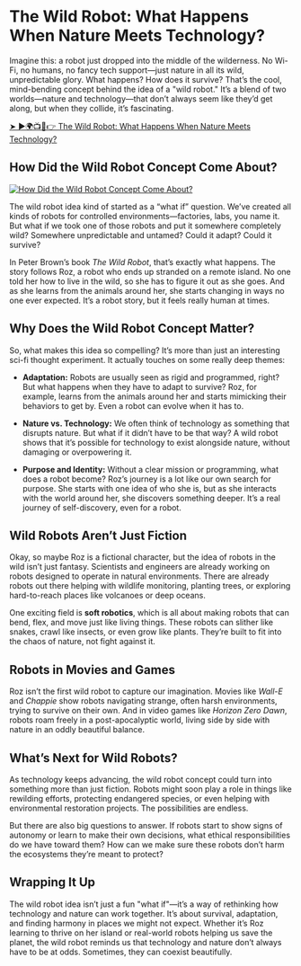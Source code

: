 # The Wild Robot: What Happens When Nature Meets Technology?

Imagine this: a robot just dropped into the middle of the wilderness. No Wi-Fi, no humans, no fancy tech support—just nature in all its wild, unpredictable glory. What happens? How does it survive? That’s the cool, mind-bending concept behind the idea of a "wild robot." It’s a blend of two worlds—nature and technology—that don’t always seem like they’d get along, but when they collide, it’s fascinating.

[➤ ►🌍📺📱👉 The Wild Robot: What Happens When Nature Meets Technology?](https://raihaamedia.blogspot.com/2025/01/topvidzonlne.html)

## How Did the Wild Robot Concept Come About?

[![How Did the Wild Robot Concept Come About?](https://github.com/user-attachments/assets/e5c8f12f-42b9-40d1-b953-5030e8d0fc6d)](https://raihaamedia.blogspot.com/2025/01/topvidzonlne.html)

The wild robot idea kind of started as a “what if” question. We’ve created all kinds of robots for controlled environments—factories, labs, you name it. But what if we took one of those robots and put it somewhere completely wild? Somewhere unpredictable and untamed? Could it adapt? Could it survive?

In Peter Brown’s book *The Wild Robot*, that’s exactly what happens. The story follows Roz, a robot who ends up stranded on a remote island. No one told her how to live in the wild, so she has to figure it out as she goes. And as she learns from the animals around her, she starts changing in ways no one ever expected. It’s a robot story, but it feels really human at times.

## Why Does the Wild Robot Concept Matter?

So, what makes this idea so compelling? It’s more than just an interesting sci-fi thought experiment. It actually touches on some really deep themes:

- **Adaptation:** Robots are usually seen as rigid and programmed, right? But what happens when they have to adapt to survive? Roz, for example, learns from the animals around her and starts mimicking their behaviors to get by. Even a robot can evolve when it has to.

- **Nature vs. Technology:** We often think of technology as something that disrupts nature. But what if it didn’t have to be that way? A wild robot shows that it’s possible for technology to exist alongside nature, without damaging or overpowering it.

- **Purpose and Identity:** Without a clear mission or programming, what does a robot become? Roz’s journey is a lot like our own search for purpose. She starts with one idea of who she is, but as she interacts with the world around her, she discovers something deeper. It’s a real journey of self-discovery, even for a robot.

## Wild Robots Aren’t Just Fiction

Okay, so maybe Roz is a fictional character, but the idea of robots in the wild isn’t just fantasy. Scientists and engineers are already working on robots designed to operate in natural environments. There are already robots out there helping with wildlife monitoring, planting trees, or exploring hard-to-reach places like volcanoes or deep oceans.

One exciting field is **soft robotics**, which is all about making robots that can bend, flex, and move just like living things. These robots can slither like snakes, crawl like insects, or even grow like plants. They’re built to fit into the chaos of nature, not fight against it.

## Robots in Movies and Games

Roz isn’t the first wild robot to capture our imagination. Movies like *Wall-E* and *Chappie* show robots navigating strange, often harsh environments, trying to survive on their own. And in video games like *Horizon Zero Dawn*, robots roam freely in a post-apocalyptic world, living side by side with nature in an oddly beautiful balance.

## What’s Next for Wild Robots?

As technology keeps advancing, the wild robot concept could turn into something more than just fiction. Robots might soon play a role in things like rewilding efforts, protecting endangered species, or even helping with environmental restoration projects. The possibilities are endless.

But there are also big questions to answer. If robots start to show signs of autonomy or learn to make their own decisions, what ethical responsibilities do we have toward them? How can we make sure these robots don’t harm the ecosystems they’re meant to protect?

## Wrapping It Up

The wild robot idea isn’t just a fun "what if"—it’s a way of rethinking how technology and nature can work together. It’s about survival, adaptation, and finding harmony in places we might not expect. Whether it’s Roz learning to thrive on her island or real-world robots helping us save the planet, the wild robot reminds us that technology and nature don’t always have to be at odds. Sometimes, they can coexist beautifully.
